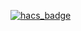[![hacs_badge](https://img.shields.io/badge/HACS-Custom-41BDF5.svg?style=for-the-badge)](https://github.com/zaxbux/ha-samsuntv-advanced)